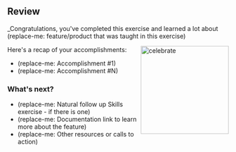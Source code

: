 ## Review

_Congratulations, you've completed this exercise and learned a lot about (replace-me: feature/product that was taught in this exercise)

<img src="https://octodex.github.com/images/jetpacktocat.png" alt=celebrate width=200 align=right>

Here's a recap of your accomplishments:

- (replace-me: Accomplishment #1)
- (replace-me: Accomplishment #N)

### What's next?

- (replace-me: Natural follow up Skills exercise - if there is one)
- (replace-me: Documentation link to learn more about the feature)
- (replace-me: Other resources or calls to action)
